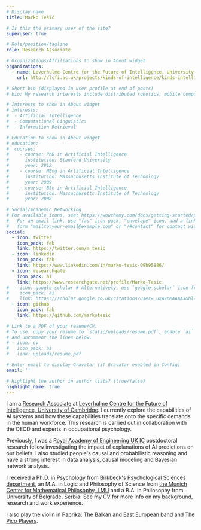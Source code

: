 ```yaml
---
# Display name
title: Marko Tešić

# Is this the primary user of the site?
superuser: true

# Role/position/tagline
role: Research Associate

# Organizations/Affiliations to show in About widget
organizations:
  - name: Leverhulme Centre for the Future of Intelligence, University of Cambridge
    url: http://lcfi.ac.uk/projects/kinds-of-intelligence/kinds-intelligence/

# Short bio (displayed in user profile at end of posts)
# bio: My research interests include distributed robotics, mobile computing and programmable matter.

# Interests to show in About widget
# interests:
#  - Artificial Intelligence
#  - Computational Linguistics
#  - Information Retrieval

# Education to show in About widget
# education:
#  courses:
#    - course: PhD in Artificial Intelligence
#      institution: Stanford University
#      year: 2012
#    - course: MEng in Artificial Intelligence
#      institution: Massachusetts Institute of Technology
#      year: 2009
#    - course: BSc in Artificial Intelligence
#      institution: Massachusetts Institute of Technology
#      year: 2008

# Social/Academic Networking
# For available icons, see: https://wowchemy.com/docs/getting-started/page-builder/#icons
#   For an email link, use "fas" icon pack, "envelope" icon, and a link in the
#   form "mailto:your-email@example.com" or "/#contact" for contact widget.
social:
  - icon: twitter
    icon_pack: fab
    link: https://twitter.com/m_tesic
  - icon: linkedin
    icon_pack: fab
    link: https://www.linkedin.com/in/marko-tesic-09b95886/
  - icon: researchgate
    icon_pack: ai
    link: https://www.researchgate.net/profile/Marko-Tesic
#  - icon: google-scholar # Alternatively, use `google-scholar` icon from `ai` icon pack
#    icon_pack: ai
#    link: https://scholar.google.co.uk/citations?user=_uxA9nMAAAAJ&hl=en&oi=ao
  - icon: github
    icon_pack: fab
    link: https://github.com/markotesic

# Link to a PDF of your resume/CV.
# To use: copy your resume to `static/uploads/resume.pdf`, enable `ai` icons in `params.toml`,
# and uncomment the lines below.
# - icon: cv
#   icon_pack: ai
#   link: uploads/resume.pdf

# Enter email to display Gravatar (if Gravatar enabled in Config)
email: ''

# Highlight the author in author lists? (true/false)
highlight_name: true
---
```


I am a [Research Associate](http://lcfi.ac.uk/people/marko-tesic/) at [Leverhulme Centre for the Future of Intelligence, University of Cambridge](http://lcfi.ac.uk/projects/kinds-of-intelligence/kinds-intelligence/). I currently explore the capabilities of AI systems and how these capabilities translate onto the specific demands in the human workforce. This research is carried out in collaboration with the OECD and experts in occupational psychology.

Previously, I was a [Royal Academy of Engineering UK IC](https://raeng.org.uk/programmes-and-prizes/programmes/uk-grants-and-prizes/support-for-research/uk-ic-postdoctoral-research-fellowships/awardees) postdoctoral research fellow investigating the impact of explanations of AI predictions on our beliefs. I also studied people's causal and probabilistic reasoning and have a strong interest in data analysis, causal modeling and Bayesian network analysis. 

I received a Ph.D. in Psychology from [Birkbeck's Psychological Sciences department](https://www.bbk.ac.uk/departments/psychology), an M.A. in Logic and Philosophy of Science from [the Munich Center for Mathematical Philosophy, LMU](https://www.mcmp.philosophie.uni-muenchen.de/index.html) and a B.A. in Philosophy from [University of Belgrade, Serbia](https://www.f.bg.ac.rs/en2). See my [CV](uploads/resume.pdf) for more info on my background, research and work experience.

I also play the violin in [Paprika: The Balkan and East European band](https://www.paprikamusic.com) and [The Pico Players](https://www.thepicoplayers.org).
